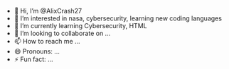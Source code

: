 - 👋 Hi, I’m @AlixCrash27
- 👀 I’m interested in nasa, cybersecurity, learning new coding languages
- 🌱 I’m currently learning Cybersecurity, HTML
- 💞️ I’m looking to collaborate on ...
- 📫 How to reach me ...
- 😄 Pronouns: ...
- ⚡ Fun fact: ...

<!---
AlixCrash27/AlixCrash27 is a ✨ special ✨ repository because its `README.md` (this file) appears on your GitHub profile.
You can click the Preview link to take a look at your changes.
--->

